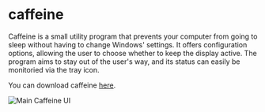 # caffeine

Caffeine is a small utility program that prevents your computer from going to sleep without having to change Windows' settings. It offers configuration options, allowing the user to choose whether to keep the display active. The program aims to stay out of the user's way, and its status can easily be monitoried via the tray icon.

You can download caffeine [here](https://github.com/kyleleong/caffeine/releases).

![Main Caffeine UI](https://raw.githubusercontent.com/kyleleong/caffeine/master/assets/caffeine.png "Main Caffeine UI")
